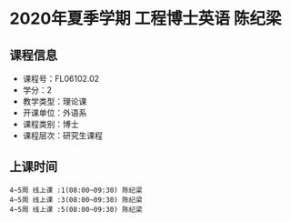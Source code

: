 # 2020年夏季学期 工程博士英语 陈纪梁






## 课程信息

- 课程号：FL06102.02
- 学分：2
- 教学类型：理论课
- 开课单位：外语系
- 课程类别：博士
- 课程层次：研究生课程

## 上课时间

```
4~5周 线上课 :1(08:00~09:30) 陈纪梁
4~5周 线上课 :3(08:00~09:30) 陈纪梁
4~5周 线上课 :5(08:00~09:30) 陈纪梁
```

